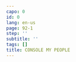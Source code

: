 ```yaml
---
capo: 0
id: 0
lang: en-us
page: 92-1
step: ''
subtitle: ''
tags: []
title: CONSOLE MY PEOPLE
---
```

